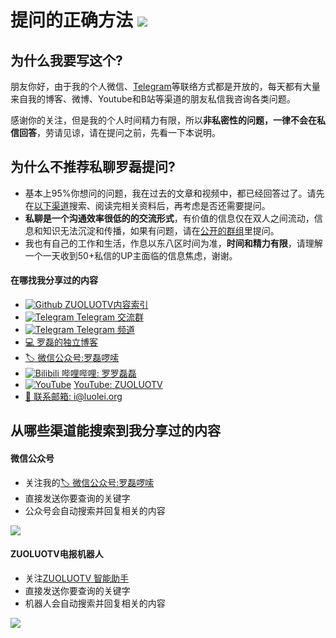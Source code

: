 提问的正确方法 ![](https://img.shields.io/badge/lang-markdown-orange.svg?style=flat)
=================

## 为什么我要写这个?

朋友你好，由于我的个人微信、[Telegram](https://t.me/luolei)等联络方式都是开放的，每天都有大量来自我的博客、微博、Youtube和B站等渠道的朋友私信我咨询各类问题。

感谢你的关注，但是我的个人时间精力有限，所以**非私密性的问题，一律不会在私信回答**，劳请见谅，请在提问之前，先看一下本说明。

## 为什么不推荐私聊罗磊提问?

* 基本上95%你想问的问题，我在过去的文章和视频中，都已经回答过了。请先在[以下渠道](https://github.com/zuoluotv/zuoluotv#%E4%BB%8E%E5%93%AA%E6%89%BE%E5%88%B0%E6%88%91)搜索、阅读完相关资料后，再考虑是否还需要提问。
* **私聊是一个沟通效率很低的的交流形式**，有价值的信息仅在双人之间流动，信息和知识无法沉淀和传播，如果有问题，请在[公开的群组](https://t.me/zuoluotv)里提问。
* 我也有自己的工作和生活，作息以东八区时间为准，**时间和精力有限**，请理解一个一天收到50+私信的UP主面临的信息焦虑，谢谢。

#### 在哪找我分享过的内容

* [![Github](https://static.is26.com/tmp/github.svg)](https://github.com/foru17)[ ZUOLUOTV内容索引](https://github.com/zuoluotv/zuoluotv#%E5%8E%9F%E5%88%9B%E5%8D%9A%E5%AE%A2)
* [![Telegram](https://static.is26.com/tmp/telegram.svg)](https://t.me/zuoluotv)[ Telegram 交流群](https://t.me/zuoluotv)
* [![Telegram](https://static.is26.com/tmp/telegram2.svg)](https://t.me/zuoluotvofficial)[ Telegram 频道](https://t.me/zuoluotvofficial)
* [💻 罗磊的独立博客](https://luolei.org)
* [🏷 微信公众号:罗磊啰嗦](https://zuoluo.tv/wechat)
* [![Bilibili](https://static.is26.com/tmp/bilibili.svg)](https://zuoluo.tv/bilibili)[ 哔哩哔哩: 罗罗磊磊](https://zuoluo.tv/bilibili)
* [![YouTube](https://static.is26.com/tmp/youtube.svg)](https://zuoluo.tv/youtube) [YouTube: ZUOLUOTV](https://zuoluo.tv/youtube)
* [📩 联系邮箱: i@luolei.org](mailto:i@luolei.org)

## 从哪些渠道能搜索到我分享过的内容

#### 微信公众号

* 关注我的[🏷 微信公众号:罗磊啰嗦](https://zuoluo.tv/wechat)
* 直接发送你要查询的关键字
* 公众号会自动搜索并回复相关的内容

![](https://static.is26.com/share/ask1.jpg)

#### ZUOLUOTV电报机器人

* 关注[ZUOLUOTV 智能助手](https://t.me/zuoluotv_bot)
* 直接发送你要查询的关键字
* 机器人会自动搜索并回复相关的内容

![](https://static.is26.com/share/ask2.jpg)






